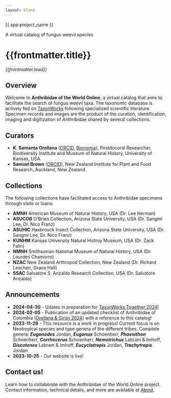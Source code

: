 ```yaml
---
layout: blank
---
```


<div class="flex flex-col justify-center items-center w-full h-full bg-black bg-opacity-25 text-white gap-4 px-4 box-border bg-hyp">
    <span class="text-4xl font-medium">{{ app:project_name }}</span>
    <p class="text-lg sm:text-xl">A virtual catalog of fungus weevil species</p>
    <div class="mx-auto flex flex-col items-center mt-6 sm:mt-10 w-full ">
      <autocomplete-otu class="w-full sm:w-96 text-base-content ml-2 sm:ml-0" placeholder="Search by taxon name" autofocus/>
    </em>
    </div>
  </div>
   
<div class="container mx-auto my-8 px-4 md:px-0 box-border">
  
# {{frontmatter.title}}
_{{frontmatter.lead}}_

## Overview
Welcome to **Anthribidae of the World Online**, a virtual catalog that aims to facilitate the search of fungus weevil taxa. The taxonomic database is actively fed on [TaxonWorks](https://taxonworks.org) following specialized scientific literature. Specimen records and images are the product of the curation, identification, imaging and digitization of Anthribidae shared by several collections.   

## Curators

* **K. Samanta Orellana** ([ORCID](https://orcid.org/0000-0002-4098-5823), [Bionomia](https://bionomia.net/0000-0002-4098-5823)), Postdocoral Researcher, Biodiversity Institute and Museum of Natural History, University of Kansas, USA.
* **Samuel Brown** ([ORCID](https://orcid.org/0000-0001-7112-421X)), New Zealand Institute for Plant and Food Research, Auckland, New Zealand.

## Collections 

The following collections have facilitated access to Anthribidae specimens through visits or loans:

* **AMNH**   American Museum of Natural History, USA (Dr. Lee Herman)
* **ASUCOB**  O'Brien Collection, Arizona State University, USA (Dr. Sangmi Lee, Dr. Nico Franz)
* **ASUHIC**  Hasbrouck Insect Collection, Arizona State University, USA (Dr. Sangmi Lee, Dr. Nico Franz)
* **KUNHM**   Kansas University Natural Histroy Museum, USA (Dr. Zack Falin)
* **NMNH**    Smithsonian National Museum of Natural History, USA (Dr. Lourdes Chamorro)
* **NZAC**    New Zealand Arthropod Collection, New Zealand (Dr. Richard Leschen, Grace Hall)
* **SSAC**    Salvatore S. Anzaldo Research Collection, USA (Dr. Salvatore Anzaldo)
  
## Announcements
* **2024-04-30** - Udates in preparation for [TaxonWorks Together 2024](https://together.taxonworks.org/)!
* **2024-02-05** - Publication of an updated checklist of Anthribidae of Colombia ([Orellana & Girón 2024](https://revistas.humboldt.org.co/index.php/biota/article/view/1149)) with a reference to this catalog!
* **2023-11-29** - This resource is a work in progress! Current focus is on Neotropical species and type genera of the different tribes. Complete genera: **_Eugonodes_** Jordan, **_Eugonus_** Schoenherr, **_Phaenithon_** Schoenherr, **_Corrhecerus_** Schoenherr, **_Nemotrichus_** Labram & Imhoff, **_Discotenes_** Labram & Imhoff, **_Eucyclotropis_** Jordan, **_Trachytropis_** Jordan.
* **2023-10-25** - Our website is live!

## Contact us!
Learn how to collaborate with the Anthribidae of the World Online project. Contact information, technical details, and more are available at [About](/about).
